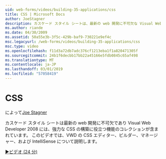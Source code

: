 ```yaml
---
uid: web-forms/videos/building-35-applications/css
title: CSS | Microsoft Docs
author: JoeStagner
description: カスケード スタイル シートは、最新の web 開発に不可欠な Visual Web Developer 2008 には、強力な CSS の構築に役立つ機能のコレクションが含まれています.
ms.author: riande
ms.date: 04/30/2009
ms.assetid: 50a55e3b-3f5c-429b-baf9-730221e9ef4c
msc.legacyurl: /web-forms/videos/building-35-applications/css
msc.type: video
ms.openlocfilehash: f11d3a72db7adc376cf1213eba1f1a820471305f
ms.sourcegitcommit: 24b1f6decbb17bb22a45166e5fdb0845c65af498
ms.translationtype: MT
ms.contentlocale: ja-JP
ms.lasthandoff: 03/01/2019
ms.locfileid: "57058419"
---
```

<a name="css"></a>CSS
====================
によって[Joe Stagner](https://github.com/JoeStagner)

カスケード スタイル シートは最新の web 開発に不可欠であり Visual Web Developer 2008 には、強力な CSS の構築に役立つ機能のコレクションが含まれています。 このビデオでは、VWD の CSS エディター、ビルダー、マネージャー、および IntelliSense について説明します。

[&#9654;ビデオ (24 分)](https://channel9.msdn.com/Blogs/ASP-NET-Site-Videos/css)
